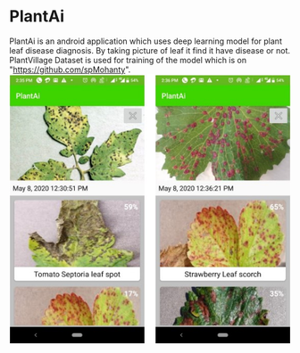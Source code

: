 # PlantAi
PlantAi is an android application which uses deep learning model for plant leaf disease diagnosis. By taking picture of leaf it find it have disease or not. 
PlantVillage Dataset is used for training of the model which is on "https://github.com/spMohanty".
![alt text](https://github.com/Nishant1998/PlantAi/blob/master/a.jpg)
